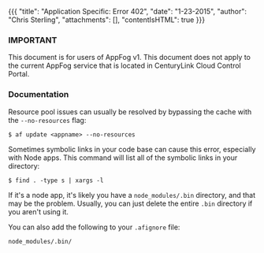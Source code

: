 {{{
  "title": "Application Specific: Error 402",
  "date": "1-23-2015",
  "author": "Chris Sterling",
  "attachments": [],
  "contentIsHTML": true
}}}

### IMPORTANT

This document is for users of AppFog v1. This document does not apply to the current AppFog service that is located in CenturyLink Cloud Control Portal.

### Documentation


<p>Resource pool issues can usually be resolved by bypassing the cache with the <code>--no-resources</code> flag:</p>
<pre><code>$ af update &lt;appname&gt; --no-resources
</code></pre>
<p>Sometimes symbolic links in your code base can cause this error, especially with Node apps. This command will list all of the symbolic links in your directory:</p>
<pre><code>$ find . -type s | xargs -l
</code></pre>
<p>If it's a node app, it's likely you have a <code>node_modules/.bin</code> directory, and that may be the problem. Usually, you can just delete the entire <code>.bin</code> directory if you aren't using it.</p>
<p>You can also add the following to your <code>.afignore</code> file:</p>
<pre><code>node_modules/.bin/
</code></pre>
